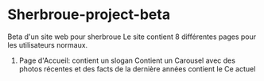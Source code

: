 # Sherbroue-project-beta
Beta d'un site web pour sherbroue
Le site contient 8 différentes pages pour les utilisateurs normaux.

1) Page d'Accueil:
contient un slogan
Contient un Carousel avec des photos récentes et des facts de la dernière années
contient le  Ce actuel
